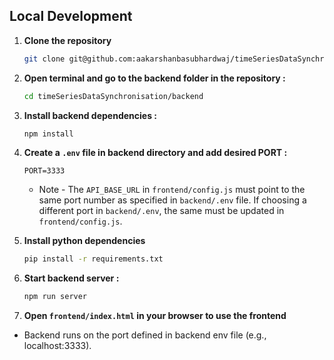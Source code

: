 ## Local Development

1. **Clone the repository**
   ```bash
   git clone git@github.com:aakarshanbasubhardwaj/timeSeriesDataSynchronisation.git
   ```

2. **Open terminal and go to the backend folder in the repository :**
   
   ```bash
   cd timeSeriesDataSynchronisation/backend
   ```

3. **Install backend dependencies :**

   ```bash
   npm install
   ```

4. **Create a `.env` file in backend directory and add desired PORT :**

   ```
   PORT=3333
   ```
   - Note - The `API_BASE_URL` in `frontend/config.js` must point to the same port number as specified in `backend/.env` file. If choosing a different port in `backend/.env`, the same must be updated in `frontend/config.js`.

5. **Install python dependencies**

   ```bash
   pip install -r requirements.txt
   ```

6. **Start backend server :**

   ```bash
   npm run server
   ```

7. **Open `frontend/index.html` in your browser to use the frontend**

- Backend runs on the port defined in backend env file (e.g., localhost:3333).
